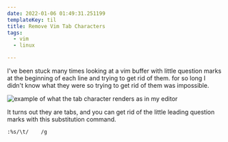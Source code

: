 ```yaml
---
date: 2022-01-06 01:49:31.251199
templateKey: til
title: Remove Vim Tab Characters
tags:
  - vim
  - linux

---
```


I've been stuck many times looking at a vim buffer with little question
marks at the beginning of each line and trying to get rid of them.  for
so long I didn't know what they were so trying to get rid of them was
impossible.

![example of what the tab character renders as in my editor](https://images.waylonwalker.com/vim-tab-characters.png)

It turns out they are tabs, and you can get rid of the little leading
question marks with this substitution command.

``` vim
:%s/\t/    /g
```
